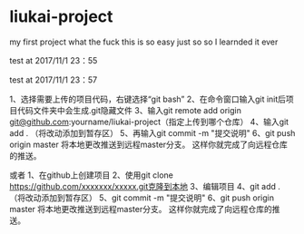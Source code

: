 # liukai-project
my first project
what the fuck 
this is so easy
just so so
I learnded it ever

test at 2017/11/1 23：55


test at 2017/11/1 23：57




1、选择需要上传的项目代码，右键选择“git bash”
2、在命令窗口输入git init后项目代码文件夹中会生成.git隐藏文件
3、输入git remote add origin git@github.com:yourname/liukai-project（指定上传到哪个仓库）
4、输入git add . （将改动添加到暂存区）
5、再输入git commit -m "提交说明"
6、git push origin master 将本地更改推送到远程master分支。
这样你就完成了向远程仓库的推送。


或者
1、在github上创建项目
2、使用git clone https://github.com/xxxxxxx/xxxxx.git克隆到本地
3、编辑项目
4、git add . （将改动添加到暂存区）
5、git commit -m "提交说明"
6、git push origin master 将本地更改推送到远程master分支。
这样你就完成了向远程仓库的推送。

